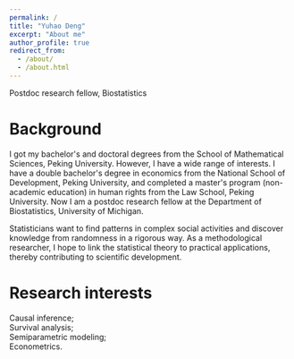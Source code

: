 ```yaml
---
permalink: /
title: "Yuhao Deng"
excerpt: "About me"
author_profile: true
redirect_from: 
  - /about/
  - /about.html
---
```


Postdoc research fellow, Biostatistics

Background
======
I got my bachelor's and doctoral degrees from the School of Mathematical Sciences, Peking University. 
However, I have a wide range of interests. I have a double bachelor's degree in economics from the National School of Development, Peking University, and completed a master's program (non-academic education) in human rights from the Law School, Peking University.
Now I am a postdoc research fellow at the Department of Biostatistics, University of Michigan.

Statisticians want to find patterns in complex social activities and discover knowledge from randomness in a rigorous way. As a methodological researcher, I hope to link the statistical theory to practical applications, thereby contributing to scientific development.

Research interests
======
Causal inference; <br />
Survival analysis; <br />
Semiparametric modeling; <br />
Econometrics.

